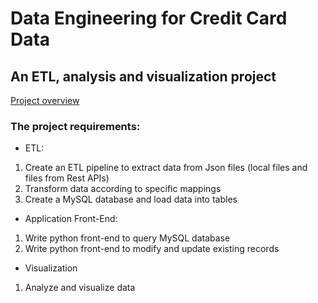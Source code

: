 # Data Engineering for Credit Card Data

## An ETL, analysis and visualization project
[Project overview](./project_overview.jpeg)
### The project requirements:
* ETL:
1. Create an ETL pipeline to extract data from Json files (local files and files from Rest APIs)
2. Transform data according to specific mappings 
3. Create a MySQL database and load data into tables
* Application Front-End:
1. Write python front-end to query MySQL database
2. Write python front-end to modify and update existing records
* Visualization
1. Analyze and visualize data 